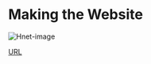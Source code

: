 # Making the Website

![Hnet-image](https://user-images.githubusercontent.com/68671796/107785462-f5694580-6d8f-11eb-8dc4-2920403dc89d.gif)


[URL](https://jaewonce.github.io/)
